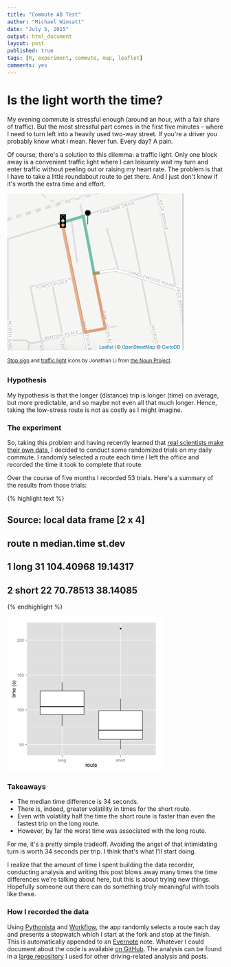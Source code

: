 ```yaml
---
title: "Commute AB Test"
author: "Michael Wimsatt"
date: "July 5, 2015"
output: html_document
layout: post
published: true
tags: [R, experiment, commute, map, leaflet]
comments: yes
---
```


# Is the light worth the time?

My evening commute is stressful enough (around an hour, with a fair share of traffic). But the most stressful part comes in the first five minutes - where I need to turn left into a heavily used two-way street. If you're a driver you probably know what i mean. Never fun. Every day? A pain.

Of course, there's a solution to this dilemma: a traffic light. Only one block away is a convenient traffic light where I can leisurely wait my turn and enter traffic without peeling out or raising my heart rate. The problem is that I have to take a little roundabout route to get there. And I just don't know if it's worth the extra time and effort.

![Map of two routes](/images/2015-07-05-ab-commute-test/route_map.png)

<sup><a href="https://thenounproject.com/term/stop-sign/51713/">Stop sign</a> and <a href="https://thenounproject.com/term/traffic-light/53685/">traffic light</a> icons by Jonathan Li from <a href="http://thenounproject.com">the Noun Project</a>.</sup>

### Hypothesis

My hypothesis is that the longer (distance) trip is longer (time) on average, but more predictable, and so maybe not even all that much longer. Hence, taking the low-stress route is not as costly as I might imagine.

### The experiment

So, taking this problem and having recently learned that [real scientists make their own data](http://seanjtaylor.com/post/41463778912/real-scientists-make-their-own-data), I decided to conduct some randomized trials on my daily commute. I randomly selected a route each time I left the office and recorded the time it took to complete that route.



Over the course of five months I recorded 53 trials. Here's a summary of the results from those trials:


{% highlight text %}
## Source: local data frame [2 x 4]
## 
##   route  n median.time   st.dev
## 1  long 31   104.40968 19.14317
## 2 short 22    70.78513 38.14085
{% endhighlight %}

![plot of chunk unnamed-chunk-3](/images/2015-07-05-ab-commute-test/unnamed-chunk-3-1.png) 

### Takeaways

- The median time difference is 34 seconds. 
- There is, indeed, greater volatility in times for the short route.
- Even with volatility half the time the short route is faster than even the fastest trip on the long route.
- However, by far the worst time was associated with the long route.

For me, it's a pretty simple tradeoff. Avoiding the angst of that intimidating turn is worth 34 seconds per trip. I think that's what I'll start doing.

I realize that the amount of time I spent building the data recorder, conducting analysis and writing this post blows away many times the time differences we're talking about here, but this is about trying new things. Hopefully someone out there can do something truly meaningful with tools like these.

### How I recorded the data

Using [Pythonista](http://omz-software.com/pythonista/) and [Workflow](https://workflow.is/), the app randomly selects a route each day and presents a stopwatch which I start at the fork and stop at the finish. This is automatically appended to an [Evernote](http://www.evernote.com/) note. Whatever I could document about the code is available [on GitHub](https://gist.github.com/wimsy/bfaf960e35de9eacb721). The analysis can be found in a [large repository](https://github.com/wimsy/mileage_analysis) I used for other driving-related analysis and posts.
